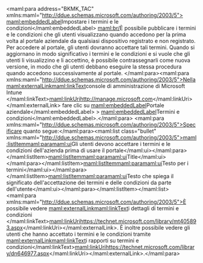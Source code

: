 <Token xmlns:xlink="http://www.w3.org/1999/xlink"><maml:para address="BKMK_TAC" xmlns:maml="http://ddue.schemas.microsoft.com/authoring/2003/5">
                <maml:embeddedLabel>Impostare i termini e le condizioni</maml:embeddedLabel> <maml:br/>È possibile pubblicare i termini e le condizioni che gli utenti visualizzano quando accedono per la prima volta al portale aziendale da qualsiasi dispositivo registrato e non registrato. Per accedere al portale, gli utenti dovranno accettare tali termini. Quando si aggiornano in modo significativo i termini e le condizioni e si vuole che gli utenti li visualizzino e li accettino, è possibile contrassegnarli come nuova versione, in modo che gli utenti debbano eseguire la stessa procedura quando accedono successivamente al portale.  </maml:para><maml:para xmlns:maml="http://ddue.schemas.microsoft.com/authoring/2003/5">Nella <maml:externalLink><maml:linkText>console di amministrazione di Microsoft Intune </maml:linkText><maml:linkUri>http://manage.microsoft.com</maml:linkUri></maml:externalLink> fare clic su <maml:embeddedLabel>Portale aziendale</maml:embeddedLabel> &gt; <maml:embeddedLabel>Termini e condizioni</maml:embeddedLabel>.</maml:para>
            <maml:para xmlns:maml="http://ddue.schemas.microsoft.com/authoring/2003/5">Specificare quanto segue:</maml:para><maml:list class="bullet" xmlns:maml="http://ddue.schemas.microsoft.com/authoring/2003/5"><maml:listItem><maml:para><maml:ui>Gli utenti devono accettare i termini e le condizioni dell'azienda prima di usare il portale</maml:ui></maml:para></maml:listItem><maml:listItem><maml:para><maml:ui>Title</maml:ui></maml:para></maml:listItem><maml:listItem><maml:para><maml:ui>Testo per i termini</maml:ui></maml:para></maml:listItem><maml:listItem><maml:para><maml:ui>Testo che spiega il significato dell'accettazione dei termini e delle condizioni da parte dell'utente</maml:ui></maml:para></maml:listItem></maml:list><maml:para xmlns:maml="http://ddue.schemas.microsoft.com/authoring/2003/5">È possibile vedere <maml:externalLink><maml:linkText>i dettagli di termini e condizioni </maml:linkText><maml:linkUri>https://technet.microsoft.com/library/mt405893.aspx</maml:linkUri></maml:externalLink>.  È inoltre possibile vedere gli utenti che hanno accettato i termini e le condizioni tramite <maml:externalLink><maml:linkText>i rapporti su termini e condizioni</maml:linkText><maml:linkUri>https://technet.microsoft.com/library/dn646977.aspx</maml:linkUri></maml:externalLink>.</maml:para></Token>

<!--HONumber=May16_HO1-->


